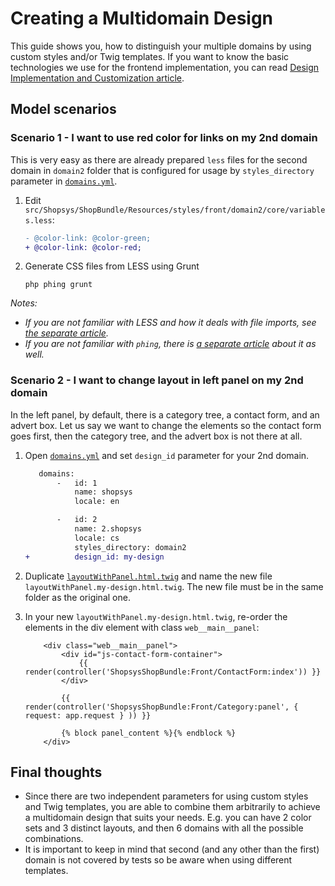# Creating a Multidomain Design
This guide shows you, how to distinguish your multiple domains by using custom styles and/or Twig templates.
If you want to know the basic technologies we use for the frontend implementation, you can read [Design Implementation and Customization article](../frontend/design-implementation-and-customization.md).

## Model scenarios
### Scenario 1 - I want to use red color for links on my 2nd domain
This is very easy as there are already prepared `less` files for the second domain in `domain2` folder
that is configured for usage by `styles_directory` parameter in [`domains.yml`](/project-base/app/config/domains.yml).

1. Edit `src/Shopsys/ShopBundle/Resources/styles/front/domain2/core/variables.less`:
    ```diff
    - @color-link: @color-green;
    + @color-link: @color-red;
    ```

1. Generate CSS files from LESS using Grunt
    ```
    php phing grunt
    ```

*Notes:*
- *If you are not familiar with LESS and how it deals with file imports, see [the separate article](../frontend/introduction-to-less.md).*
- *If you are not familiar with `phing`, there is [a separate article](../introduction/console-commands-for-application-management-phing-targets.md) about it as well.*

### Scenario 2 - I want to change layout in left panel on my 2nd domain
In the left panel, by default, there is a category tree, a contact form, and an advert box.
Let us say we want to change the elements so the contact form goes first, then the category tree, and the advert box is not there at all.

1. Open [`domains.yml`](/project-base/app/config/domains.yml) and set `design_id` parameter for your 2nd domain.
    ```diff
       domains:
           -   id: 1
               name: shopsys
               locale: en

           -   id: 2
               name: 2.shopsys
               locale: cs
               styles_directory: domain2
    +          design_id: my-design
    ```

1. Duplicate [`layoutWithPanel.html.twig`](/project-base/src/Shopsys/ShopBundle/Resources/views/Front/Layout/layoutWithPanel.html.twig)
and name the new file `layoutWithPanel.my-design.html.twig`. The new file must be in the same folder as the original one.
1. In your new `layoutWithPanel.my-design.html.twig`, re-order the elements in the div element with class `web__main__panel`:
    ```twig
        <div class="web__main__panel">
            <div id="js-contact-form-container">
                {{ render(controller('ShopsysShopBundle:Front/ContactForm:index')) }}
            </div>

            {{ render(controller('ShopsysShopBundle:Front/Category:panel', { request: app.request } )) }}

            {% block panel_content %}{% endblock %}
        </div>
    ```

## Final thoughts
- Since there are two independent parameters for using custom styles and Twig templates,
you are able to combine them arbitrarily to achieve a multidomain design that suits your needs.
E.g. you can have 2 color sets and 3 distinct layouts, and then 6 domains with all the possible combinations.
- It is important to keep in mind that second (and any other than the first) domain is not covered by tests so be aware when using different templates.
